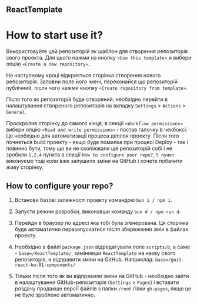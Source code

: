 ## ReactTemplate

# How to start use it?

Використовуйте цей репозиторій як шаблон для створення репозиторія свого проекта. Для цього нажми на
кнопку `«Use this template»` и вибери опцію `«Create a new repository»`.

На наступному кроці відкриється сторінка створення нового репозиторія. Заповни поле його імені,
переконайся що репозиторій публічний, після чого нажми кнопку `«Create repository from template»`.

Після того як репозиторій буде створений, необхідно перейти в налаштування створеного репозиторія на
вкладку `Settings` > `Actions` > `General`.

Проскролив сторінку до самого кінця, в секції `«Workflow permissions»` вибери опцію
`«Read and write permissions»` і постав галочку в чекбоксі. Це необхідно для автоматизації процеса
деплоя проекту. Після того почнеться build проекту - якщо буде помилка при процесі Deploy - так і
повинно бути, тому що ви не скопіювали ще репозиторій собі і не зробили `1,2,4` пункта в секції
`How to configure your repo?`, `5 пункт` виконуємо тоді коли вже запушили зміни на GitHub і хочете
побачити живу сторінку.

## How to configure your repo?

1. Встанови базові залежності проекту командою `bun i / npm i`.

2. Запусти режим розробки, виконавши команду `bun d / npm run d`.
3. Перейди в браузер по адресі яка тобі була згенерована. Ця сторінка буде автоматично
   перезапускатися після збереження змін в файлах проекту.
4. Необхідно в файлі `package.json` відредагувати поле `scripts/b`, а саме - `base=/ReactTemplate/`,
   замінивши `ReactTemplate` на назву свого репозиторія, и відправити зміни на GitHub. Наприклад:
   `base=/goit-react-hw-01-components/`
5. Тільки після того як ви відправили зміни на GitHub - необхідно зайти в налаштування
   GitHub-репозиторія (`Settings` > `Pages`) і вставити роздачу продакшн версії файлів з папки
   `/root` гілки `gh-pages`, якщо це не було зроблено автоматично.
